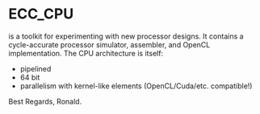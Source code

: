 # ECC_CPU

is a toolkit for experimenting with new processor designs.
It contains a cycle-accurate processor simulator, assembler, and OpenCL implementation.
The CPU architecture is itself:
   - pipelined
   - 64 bit
   - parallelism with kernel-like elements (OpenCL/Cuda/etc. compatible!)
   
   
   Best Regards,
   Ronald.
